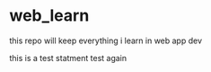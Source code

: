 # web_learn
this repo will keep everything i learn in web app dev

this is a test statment test again
